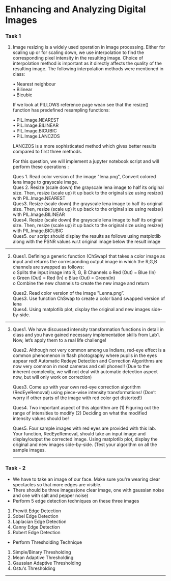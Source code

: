 # Enhancing and Analyzing Digital Images

### Task 1

1.	Image resizing is a widely used operation in image processing. Either for scaling up or for scaling down, we use interpolation to find the corresponding pixel intensity in the resulting image. Choice of interpolation method is important as it directly affects the quality of the resulting image. The following interpolation methods were mentioned in class: <br>

     • Nearest neighbour<br>
     • Bilinear <br>
     • Bicubic <br>

    If we look at PILLOWS reference page wean see that the resize() function has predefined resampling functions: <br>

    • PIL.Image.NEAREST <br>
    • PIL.Image.BILINEAR <br>
    • PIL.Image.BICUBIC <br>
    • PIL.Image.LANCZOS <br>

      LANCZOS is a more sophisticated method which gives better results compared to first three methods.<br>

     For this question, we will implement a jupyter notebook script and will perform these operations :

    Ques 1. Read color version of the image "lena.png", Convert colored lena image to grayscale image. <br>
    Ques 2. Resize (scale down) the grayscale lena image to half its original size. Then, resize (scale up) it up back to the original size using resize() with PIL.Image.NEAREST <br>
    Ques3. Resize (scale down) the grayscale lena image to half its original size. Then, resize (scale up) it up back to the original size using resize() with PIL.Image.BILINEAR <br>
    Ques4. Resize (scale down) the grayscale lena image to half its original size. Then, resize (scale up) it up back to the original size using resize() with PIL.Image.BICUBIC <br>
    Ques5. our script should display the results as follows using matplotlib along with the PSNR values w.r.t original image below the result image
-----------------------

2.	Ques1. Defining a generic function (ChSwap) that takes a color image as input and returns the corresponding output image in which the R,G,B channels are swapped as follows: <br>
o Splits the input image into R, G, B Channels o Red (Out) = Blue (In)<br>
o Green (Out) = Red (In) o Blue (Out) = Green(In) <br>
o Combine the new channels to create the new image and return <br>

     Ques2. Read color version of the image "Lenna.png”.<br>
     Ques3. Use function ChSwap to create a color band swapped version of lena  <br>
     Ques4. Using matplotlib plot, display the original and new images side-by-side. <br>
 
 ---------------------------

3.	Ques1. We have discussed intensity transformation functions in detail in class and you have gained necessary implementation skills from Lab1. Now, let’s apply them to a real life challenge! <br>

     Ques2. Although not very common among us Indians, red-eye effect is a common phenomenon in flash photography where pupils in the eyes appear red! Automatic Redeye Detection and Correction Algorithms are now very common in most cameras and cell phones!! (Due to the inherent complexity, we will not deal with automatic detection aspect now, but will only work on correction) <br>

     Ques3. Come up with your own red-eye correction algorithm (RedEyeRemoval) using piece-wise intensity transformations! (Don’t worry if other parts of the image with red color get distorted!) <br>
     
     Ques4. Two important aspect of this algorithm are (1) Figuring out the range of intensities to modify (2) Deciding on what the modified intensity values should be! <br>
     
     Ques5. Four sample images with red eyes are provided with this lab. Your function, RedEyeRemoval, should take an input image and display/output the corrected image. Using matplotlib plot, display the original and new images side-by-side. (Test your algorithm on all the sample images. <br>
     
     -----------------------------------

### Task - 2


- We have to take an image of our face. Make sure you're wearing clear spectacles so that more edges are visible. 
- There should be three images(one clear image, one with gaussian noise and one with salt and pepper noise)
- Perform 5 edge detection techniques on these three images <br>
1. Prewitt Edge Detection <br>
2. Sobel Edge Detection <br>
3. Laplacian Edge Detection <br>
4. Canny Edge Detection <br>
5. Robert Edge Detection <br>
- Perform Thresholding Technique <br>
1. Simple/Binary Thresholding <br>
2. Mean Adaptive Thresholding <br> 
3. Gaussian Adaptive Thresholding <br>
4. Ostu's Thresholding <bn>

-----------------------------------
